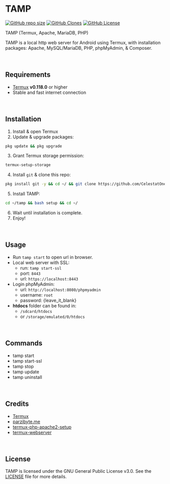 # TAMP

[![GitHub repo size](https://img.shields.io/github/repo-size/CelestatOne/tamp?label=Size)](https://github.com/CelestatOne/tamp) [![GitHub Clones](https://img.shields.io/badge/dynamic/json?color=success&label=Clone&query=count&url=https://gist.githubusercontent.com/CelestatOne/0f5fd62474258fa66560be80b6bf9904/raw/clone.json)](https://github.com/MShawon/github-clone-count-badge) [![GitHub License](https://img.shields.io/github/license/CelestatOne/tamp?label=License)](https://github.com/CelestatOne/tamp/blob/main/LICENSE)

TAMP (Termux, Apache, MariaDB, PHP)

TAMP is a local http web server for Android using Termux, with installation packages: Apache, MySQL/MariaDB, PHP, phpMyAdmin, & Composer.

ㅤ
## Requirements

- [Termux](https://github.com/termux/termux-app/releases/latest) **v0.118.0** or higher
- Stable and fast internet connection

ㅤ
## Installation

1. Install & open Termux
2. Update & upgrade packages: 
```bash
pkg update && pkg upgrade
```
3. Grant Termux storage permission: 
```bash
termux-setup-storage
```
4. Install `git` & clone this repo: 
```bash
pkg install git -y && cd ~/ && git clone https://github.com/CelestatOne/tamp.git
```
5. Install TAMP: 
```bash
cd ~/tamp && bash setup && cd ~/
```
6. Wait until installation is complete.
7. Enjoy!

ㅤ
## Usage

- Run `tamp start` to open url in browser.
- Local web server with SSL:
  * run: `tamp start-ssl`
  * port: `8443`
  * url: `https://localhost:8443`
- Login phpMyAdmin:
  * url: `http://localhost:8080/phpmyadmin`
  * username: `root`
  * password: {leave_it_blank}
- **htdocs** folder can be found in:
  * `/sdcard/htdocs`
  * or `/storage/emulated/0/htdocs`

ㅤ
## Commands

- tamp start
- tamp start-ssl
- tamp stop
- tamp update
- tamp uninstall

ㅤ
## Credits

- [Termux](https://github.com/termux/termux-app)
- [parzibyte.me](https://parzibyte.me/blog/en/2019/04/28/install-apache-php-7-android-termux/)
- [termux-php-apache2-setup](https://github.com/gungunpriatna/termux-php-apache2-setup)
- [termux-webserver](https://github.com/HadiKhoirudin/termux-webserver)

ㅤ
## License

TAMP is licensed under the GNU General Public License v3.0. See the [LICENSE](https://github.com/CelestatOne/tamp/blob/main/LICENSE) file for more details.
